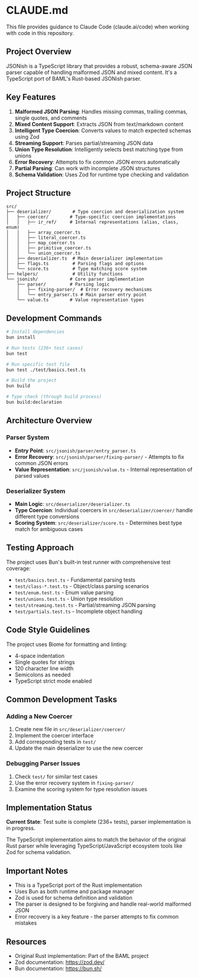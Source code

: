 # CLAUDE.md

This file provides guidance to Claude Code (claude.ai/code) when working with code in this repository.

## Project Overview

JSONish is a TypeScript library that provides a robust, schema-aware JSON parser capable of handling malformed JSON and mixed content. It's a TypeScript port of BAML's Rust-based JSONish parser.

## Key Features

1. **Malformed JSON Parsing**: Handles missing commas, trailing commas, single quotes, and comments
2. **Mixed Content Support**: Extracts JSON from text/markdown content
3. **Intelligent Type Coercion**: Converts values to match expected schemas using Zod
4. **Streaming Support**: Parses partial/streaming JSON data
5. **Union Type Resolution**: Intelligently selects best matching type from unions
6. **Error Recovery**: Attempts to fix common JSON errors automatically
7. **Partial Parsing**: Can work with incomplete JSON structures
8. **Schema Validation**: Uses Zod for runtime type checking and validation

## Project Structure

```
src/
├── deserializer/        # Type coercion and deserialization system
│   ├── coercer/        # Type-specific coercion implementations
│   │   ├── ir_ref/     # Internal representations (alias, class, enum)
│   │   ├── array_coercer.ts
│   │   ├── literal_coercer.ts
│   │   ├── map_coercer.ts
│   │   ├── primitive_coercer.ts
│   │   └── union_coercer.ts
│   ├── deserializer.ts  # Main deserializer implementation
│   ├── flags.ts         # Parsing flags and options
│   └── score.ts         # Type matching score system
├── helpers/             # Utility functions
└── jsonish/            # Core parser implementation
    ├── parser/         # Parsing logic
    │   ├── fixing-parser/  # Error recovery mechanisms
    │   └── entry_parser.ts # Main parser entry point
    └── value.ts        # Value representation types
```

## Development Commands

```bash
# Install dependencies
bun install

# Run tests (236+ test cases)
bun test

# Run specific test file
bun test ./test/basics.test.ts

# Build the project
bun build

# Type check (through build process)
bun build:declaration
```

## Architecture Overview

### Parser System
- **Entry Point**: `src/jsonish/parser/entry_parser.ts`
- **Error Recovery**: `src/jsonish/parser/fixing-parser/` - Attempts to fix common JSON errors
- **Value Representation**: `src/jsonish/value.ts` - Internal representation of parsed values

### Deserializer System
- **Main Logic**: `src/deserializer/deserializer.ts`
- **Type Coercion**: Individual coercers in `src/deserializer/coercer/` handle different type conversions
- **Scoring System**: `src/deserializer/score.ts` - Determines best type match for ambiguous cases

## Testing Approach

The project uses Bun's built-in test runner with comprehensive test coverage:
- `test/basics.test.ts` - Fundamental parsing tests
- `test/class-*.test.ts` - Object/class parsing scenarios
- `test/enum.test.ts` - Enum value parsing
- `test/unions.test.ts` - Union type resolution
- `test/streaming.test.ts` - Partial/streaming JSON parsing
- `test/partials.test.ts` - Incomplete object handling

## Code Style Guidelines

The project uses Biome for formatting and linting:
- 4-space indentation
- Single quotes for strings
- 120 character line width
- Semicolons as needed
- TypeScript strict mode enabled

## Common Development Tasks

### Adding a New Coercer
1. Create new file in `src/deserializer/coercer/`
2. Implement the coercer interface
3. Add corresponding tests in `test/`
4. Update the main deserializer to use the new coercer

### Debugging Parser Issues
1. Check `test/` for similar test cases
2. Use the error recovery system in `fixing-parser/`
3. Examine the scoring system for type resolution issues

## Implementation Status

**Current State**: Test suite is complete (236+ tests), parser implementation is in progress.

The TypeScript implementation aims to match the behavior of the original Rust parser while leveraging TypeScript/JavaScript ecosystem tools like Zod for schema validation.

## Important Notes

- This is a TypeScript port of the Rust implementation
- Uses Bun as both runtime and package manager
- Zod is used for schema definition and validation
- The parser is designed to be forgiving and handle real-world malformed JSON
- Error recovery is a key feature - the parser attempts to fix common mistakes

## Resources

- Original Rust implementation: Part of the BAML project
- Zod documentation: https://zod.dev/
- Bun documentation: https://bun.sh/